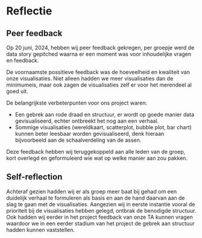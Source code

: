 # Reflectie

## Peer feedback

Op 20 juni, 2024, hebben wij peer feedback gekregen, per groepje werd de data story gepitched waarna er een moment was voor inhoudelijke vragen en feedback.

De voornaamste possitieve feedback was de hoeveelheid en kwaliteit van onze visualisaties. Niet alleen hadden we meer visualisaties dan de minimumeis, maar ook zagen de visualisaties zelf er voor het merendeel al goed uit.

De belangrijkste verbeterpunten voor ons project waren:
- Een gebrek aan rode draad en structuur, er wordt op goede manier data gevisualiseerd, echter ontbreekt het nog aan een verhaal.
- Sommige visualisaties (wereldkaart, scatterplot, bubble plot, bar chart) kunnen beter leesbaar worden gevisualiseerd, denk hieraan bijvoorbeeld aan de schaalverdeling van de assen.

Deze feedback hebben wij teruggekoppeld aan alle leden van de groep, kort overlegd en geformuleerd wie wat op welke manier aan zou pakken.

## Self-reflection

Achteraf gezien hadden wij er als groep meer baat bij gehad om een duidelijk verhaal te formuleren als basis en aan de hand daarvan aan de slag te gaan met de visualisaties. Aangezien wij in eerste instantie vooral de prioriteit bij de visualisaties hebben gelegd, ontbrak de benodigde structuur. Ook hadden wij eerder in het project feedback van onze TA kunnen vragen waardoor we in een eerder stadium van het project de gebrek aan structuur hadden kunnen vaststellen.
